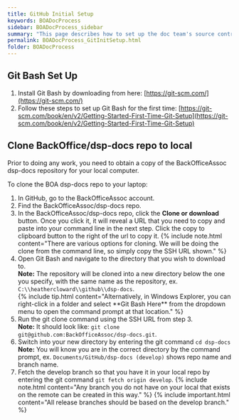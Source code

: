```yaml
---
title: GitHub Initial Setup
keywords: BOADocProcess
sidebar: BOADocProcess_sidebar
summary: "This page describes how to set up the doc team's source control, git, onto your laptop."
permalink: BOADocProcess_GitInitSetup.html
folder: BOADocProcess
---
```

## Git Bash Set Up

1.  Install Git Bash by downloading from here: [https://git-scm.com/](https://git-scm.com/)
2.  Follow these steps to set up Git Bash for the first time: [https://git-scm.com/book/en/v2/Getting-Started-First-Time-Git-Setup](https://git-scm.com/book/en/v2/Getting-Started-First-Time-Git-Setup)

## Clone BackOffice/dsp-docs repo to local

Prior to doing any work, you need to obtain a copy of the
BackOfficeAssoc dsp-docs repository for your local computer.

To clone the BOA dsp-docs repo to your laptop:
1.  In GitHub, go to the BackOfficeAssoc account.
2.  Find the BackOfficeAssoc/dsp-docs repo.
3.  In the BackOfficeAssoc/dsp-docs repo, click the **Clone or download** button. Once you click it, it will reveal a URL that you need to copy and paste into your command line in the next step. Click the copy to clipboard button to the right of the url to copy it.
    {% include note.html content="There are various options for cloning. We will be doing the clone from the command line, so simply copy the SSH URL shown." %}
4.  Open Git Bash and navigate to the directory that you wish to download to.
    <div markdown="span" class="alert alert-info" role="alert"><i class="fa fa-info-circle"></i> <b>Note:</b> The repository will be cloned into a new directory below the one you specify, with the same name as the repository, ex. <code class="highlighter-rouge">C:\\heathercloward\\github\\dsp-docs</code>.</div>
    {% include tip.html content="Alternatively, in Windows Explorer, you can right-click in a folder and select **Git Bash Here** from the dropdown menu to open the command prompt at that location." %}
5.  Run the git clone command using the SSH URL from step 3.
    <div markdown="span" class="alert alert-info" role="alert"><i class="fa fa-info-circle"></i> <b>Note:</b> It should look like: <code class="highlighter-rouge">git clone git@github.com:BackOfficeAssoc/dsp-docs.git</code>.</div>
6.  Switch into your new directory by entering the git command `cd dsp-docs`
    <div markdown="span" class="alert alert-info" role="alert"><i class="fa fa-info-circle"></i> <b>Note:</b> You will know you are in the correct directory by the command prompt, ex. <code class="highlighter-rouge">Documents/GitHub/dsp-docs (develop)</code> shows repo name and branch name.</div>
7.  Fetch the develop branch so that you have it in your local repo by entering the git command `git fetch origin develop`.
    {% include note.html content="Any branch you do not have on your local that exists on the remote can be created in this way." %}
    {% include important.html content="All release branches should be based on the develop branch." %}
